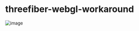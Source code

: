 ﻿# threefiber-webgl-workaround
![image](https://github.com/user-attachments/assets/f5c8f9ce-5a3b-4ed6-bbe3-3f00a9dad078)
